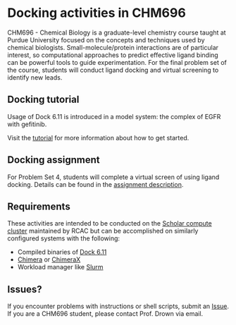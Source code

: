# Docking activities in CHM696

CHM696 - Chemical Biology is a graduate-level chemistry course taught at Purdue University focused on the concepts and techniques used by chemical biologists. Small-molecule/protein interactions are of particular interest, so computational approaches to predict effective ligand binding can be powerful tools to guide experimentation. For the final problem set of the course, students will conduct ligand docking and virtual screening to identify new leads.

## Docking tutorial

Usage of Dock 6.11 is introduced in a model system: the complex of EGFR with gefitinib.

Visit the [tutorial](01_docking_tutorial.md) for more information about how to get started.

## Docking assignment

For Problem Set 4, students will complete a virtual screen of using ligand docking. Details can be found in the [assignment description](02_docking_assignment.md).

## Requirements

These activities are intended to be conducted on the [Scholar compute cluster](https://www.rcac.purdue.edu/compute/scholar) maintained by RCAC but can be accomplished on similarly configured systems with the following:

- Compiled binaries of [Dock 6.11](https://dock.compbio.ucsf.edu/DOCK_6/)
- [Chimera](https://www.cgl.ucsf.edu/chimera/download.html) or [ChimeraX](https://www.cgl.ucsf.edu/chimerax/)
- Workload manager like [Slurm](https://slurm.schedmd.com/documentation.html)

## Issues?

If you encounter problems with instructions or shell scripts, submit an [Issue](https://github.com/bdrown/chm696-docking/issues). If you are a CHM696 student, please contact Prof. Drown via email.
